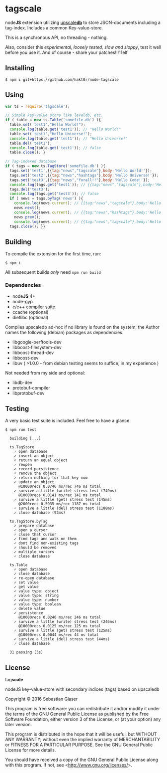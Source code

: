 # tagscale

node**JS** extension utilizing [upscale**db**](https://upscaledb.com/) to store JSON-documents including a tag-index.
Includes a common Key-value-store.

This is a synchronous API, no threading - nothing.

Also, consider this *experimental, loosely tested, slow and sloppy*, test it well before you use it.
And of course - share your patches!!!11elf

## Installing

```ShellSession
$ npm i git+https://github.com/hakt0r/node-tagscale
```

## Using

```JavaScript
var ts = require('tagscale');

// Simple key-value store like leveldb, etc.
if ( table = new ts.Table('somefile.db') ){
  table.set('test1',"Hello World!");
  console.log(table.get('test1')); // "Hello World!"
  table.set('test1',"Hello Universe!");
  console.log(table.get('test1')); // "Hello Universe!"
  table.del('test1');
  console.log(table.get('test1')); // false
  table.close(); }

// Tag-indexed database
if ( tags = new ts.TagStore('somefile.db') ){
  tags.set('test1',{{tag:"news","tagscale"},body:'Hello World!'});
  tags.set('test2',{{tag:"news","hashtags"},body:'Hello Universe!'});
  tags.set('test3',{{tag:"news","forall!!"},body:'Hello Code!'});
  console.log(tags.get('test1')); // {{tag:"news","tagscale"},body:'Hello World!'}
  tags.del('test3');
  console.log(tags.get('test3')); // false
  if ( news = tags.byTag('news') ){
    console.log(news.current); // {{tag:"news","tagscale"},body:'Hello World!'}
    news.next();
    console.log(news.current); // {{tag:"news","hashtags"},body:'Hello Universe!'}
    news.prev();
    console.log(news.current); // {{tag:"news","tagscale"},body:'Hello World!'}
  tags.close(); }}
```

## Building

To compile the extension for the first time, run:

```ShellSession
$ npm i
```

All subsequent builds *only* need `npm run build`

### Dependencies

  - node**JS** 4+
  - node-gyp
  - c/c++ compiler suite
  - ccache (optional)
  - dietlibc (optional)

Compiles upscaledb ad-hoc if no library is found on the system;
  the Author names the following (debian) packages as dependencies.
  - libgoogle-perftools-dev
  - libboost-filesystem-dev
  - libboost-thread-dev
  - libboost-dev
  - libuv ( >1.0.0 - from debian testing seems to suffice, in my experience )

Not needed from my side and optional:
  - libdb-dev
  - protobuf-compiler
  - libprotobuf-dev

## Testing

A very basic test suite is included. Feel free to have a glance.

```ShellSession
$ npm run test

  building [...]

  ts.TagStore
    ✓ open database
    ✓ insert an object
    ✓ return an equal object
    ✓ reopen
    ✓ record persistence
    ✓ remove the object
    ✓ return nothing for that key now
    ✓ update an object
      @10000recs 0.0746 ms/rec 746 ms total
    ✓ survive a little (write) stress test (749ms)
      @10000recs 0.0141 ms/rec 141 ms total
    ✓ survive a little (get) stress test (145ms)
      @2000recs 0.5935 ms/rec 1187 ms total
    ✓ survive a little (del) stress test (1188ms)
    ✓ close database (92ms)

  ts.TagStore.byTag
    ✓ prepare database
    ✓ open a cursor
    ✓ close that cursor
    ✓ find tags and walk on them
    ✓ dont find non-existing tags
    ✓ should be removed
    ✓ multiple cursors
    ✓ close database

  ts.Table
    ✓ open database
    ✓ close database
    ✓ re-open database
    ✓ set value
    ✓ get value
    ✓ value type: object
    ✓ value type: string
    ✓ value type: number
    ✓ value type: boolean
    ✓ delete value
    ✓ persistence
      @10000recs 0.0246 ms/rec 246 ms total
    ✓ survive a little (write) stress test (246ms)
      @10000recs 0.0125 ms/rec 125 ms total
    ✓ survive a little (get) stress test (125ms)
      @10000recs 0.0044 ms/rec 44 ms total
    ✓ survive a little (del) stress test (44ms)
    ✓ close database

  31 passing (3s)
```

## License

tag**scale**

  nodeJS key-value-store with secondary indices (tags) based on upscaledb

  Copyright &copy; 2016 Sebastian Glaser

This program is free software: you can redistribute it and/or modify
it under the terms of the GNU General Public License as published by
the Free Software Foundation, either version 3 of the License, or
(at your option) any later version.

This program is distributed in the hope that it will be useful,
but WITHOUT ANY WARRANTY; without even the implied warranty of
MERCHANTABILITY or FITNESS FOR A PARTICULAR PURPOSE.  See the
GNU General Public License for more details.

You should have received a copy of the GNU General Public License
along with this program.  If not, see &lt;http://www.gnu.org/licenses/&gt;.
